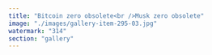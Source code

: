 ```yaml
---
title: "Bitcoin zero obsolete<br />Musk zero obsolete"
image: "./images/gallery-item-295-03.jpg"
watermark: "314"
section: "gallery"
---
```

